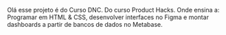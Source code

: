 Olá esse projeto é do Curso DNC. Do curso Product Hacks.
Onde ensina a: Programar em HTML & CSS, desenvolver interfaces no Figma e montar dashboards a partir de bancos de dados no Metabase.